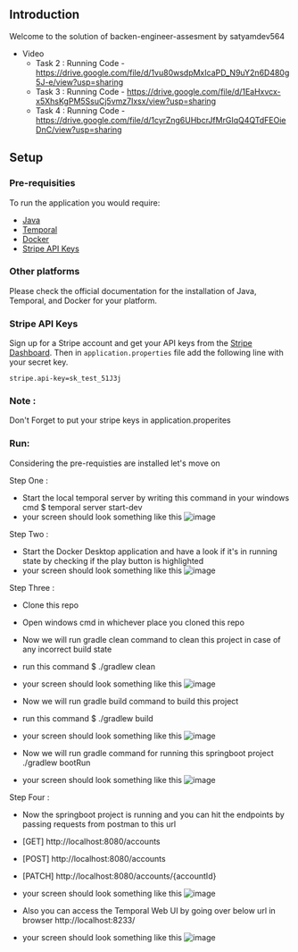 ## Introduction

Welcome to the solution of backen-engineer-assesment by satyamdev564
- Video
  - Task 2 : Running Code - https://drive.google.com/file/d/1vu80wsdpMxIcaPD_N9uY2n6D480g5J-e/view?usp=sharing
  - Task 3 : Running Code - https://drive.google.com/file/d/1EaHxvcx-x5XhsKgPM5SsuCj5vmz7Ixsx/view?usp=sharing
  - Task 4 : Running Code - https://drive.google.com/file/d/1cyrZng6UHbcrJfMrGIqQ4QTdFEOieDnC/view?usp=sharing

## Setup

### Pre-requisities

To run the application you would require:

- [Java](https://www.azul.com/downloads/#zulu)
- [Temporal](https://docs.temporal.io/cli#install)
- [Docker](https://docs.docker.com/get-docker/)
- [Stripe API Keys](https://stripe.com/docs/keys)

### Other platforms

Please check the official documentation for the installation of Java, Temporal, and Docker for your platform.

### Stripe API Keys

Sign up for a Stripe account and get your API keys from the [Stripe Dashboard](https://dashboard.stripe.com/apikeys).
Then in `application.properties` file add the following line with your secret key.

```properties
stripe.api-key=sk_test_51J3j
```
### Note :
Don't Forget to put your stripe keys in application.properites

### Run:
Considering the pre-requisties are installed let's move on 

Step One :
- Start the local temporal server by writing this command in your windows cmd
  $ temporal server start-dev
- your screen should look something like this
  ![image](https://github.com/satyamdev564/backend-engineer-assessment/assets/59652591/78149ef9-ff1d-44ef-b53f-c9f77b5c7b63)

  
Step Two :
- Start the Docker Desktop application and have a look if it's in running state by checking if the play button is highlighted
- your screen should look something like this
  ![image](https://github.com/satyamdev564/backend-engineer-assessment/assets/59652591/fc0ee4b3-1ed4-4161-a2e2-b1cedf08eb36)

Step Three :
- Clone this repo
- Open windows cmd in whichever place you cloned this repo
- Now we will run gradle clean command to clean this project in case of any incorrect build state
- run this command
  $ ./gradlew clean
- your screen should look something like this
  ![image](https://github.com/satyamdev564/backend-engineer-assessment/assets/59652591/000852d7-5b96-4ad8-839a-1be5afd9fa27)

- Now we will run gradle build command to build this project
- run this command
  $ ./gradlew build
- your screen should look something like this
  ![image](https://github.com/satyamdev564/backend-engineer-assessment/assets/59652591/4f66a8e3-b613-4e1f-9e67-93eba9b92c45)

- Now we will run gradle command for running this springboot project
  ./gradlew bootRun
- your screen should look something like this
  ![image](https://github.com/satyamdev564/backend-engineer-assessment/assets/59652591/4656d410-42ec-429e-a1b1-8dcc56f0ee0e)

Step Four :
- Now the springboot project is running and you can hit the endpoints by passing requests from postman to this url
- [GET] http://localhost:8080/accounts
- [POST] http://localhost:8080/accounts
- [PATCH] http://localhost:8080/accounts/{accountId}
- your screen should look something like this
  ![image](https://github.com/satyamdev564/backend-engineer-assessment/assets/59652591/e74446c4-ea68-428b-ac2d-c5dd3c65ed93)

- Also you can access the Temporal Web UI by going over below url in browser
  http://localhost:8233/
- your screen should look something like this
  ![image](https://github.com/satyamdev564/backend-engineer-assessment/assets/59652591/d8188438-6357-44b9-9c69-4a068ad5e664)
